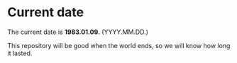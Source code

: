 # Current date

The current date is **1983.01.09.** (YYYY.MM.DD.)

This repository will be good when the world ends, so we will know how long it lasted.